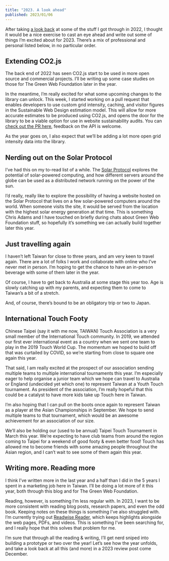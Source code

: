 ```yaml
---
title: "2023. A look ahead"
published: 2023/01/06
---
```


After taking [a look back](https://fershad.com/writing/2022-in-review/) at some of the stuff I got through in 2022, I thought it would be a nice exercise to cast an eye ahead and write out some of things I’m excited about for 2023. There’s a mix of professional and personal listed below, in no particular order.

## Extending CO2.js

The back end of 2022 has seen CO2.js start to be used in more open source and commercial projects. I’ll be writing up some case studies on those for The Green Web Foundation later in the year.

In the meantime, I’m really excited for what some upcoming changes to the library can unlock. This week, I started working on a pull request that enables developers to use custom grid intensity, caching, and visitor figures in the Sustainable Web Design estimation model. This will allow for more accurate estimates to be produced using CO2.js, and opens the door for the library to be a viable option for use in website sustainability audits. You can [check out the PR here](https://github.com/thegreenwebfoundation/co2.js/pull/126), feedback on the API is welcome.

As the year goes on, I also expect that we’ll be adding a lot more open grid intensity data into the library.

## Nerding out on the Solar Protocol

I’ve had this on my to-read list of a while. The [Solar Protocol](https://computingwithinlimits.org/2022/papers/limits22-final-Brain.pdf) explores the potential of solar-powered computing, and how different servers around the globe can be used as a distributed network running on the power of the sun.

I’d really, really like to explore the possibility of having a website hosted on the Solar Protocol that lives on a few solar-powered computers around the world. When someone visits the site, it would be served from the location with the highest solar energy generation at that time. This is something Chris Adams and I have touched on briefly during chats about Green Web Foundation stuff, so hopefully it’s something we can actually build together later this year.

## Just travelling again

I haven’t left Taiwan for close to three years, and am very keen to travel again. There are a lot of folks I work and collaborate with online who I’ve never met in person. I’m hoping to get the chance to have an in-person beverage with some of them later in the year.

Of course, I have to get back to Australia at some stage this year too. Age is slowly catching up with my parents, and expecting them to come to Taiwan’s a bit of a stretch.

And, of course, there’s bound to be an obligatory trip or two to Japan.

## International Touch Footy

Chinese Taipei (say it with me now, TAIWAN) Touch Association is a very small member of the International Touch community. In 2019, we attended our first ever international event as a country when we sent one team to play in the 2019 Touch World Cup. The momentum we hoped to build off that was curtailed by COVID, so we’re starting from close to square one again this year.

That said, I am really excited at the prospect of our association sending multiple teams to multiple international tournaments this year. I’m especially eager to help organise a junior team which we hope can travel to Australia or England (undecided yet which one) to represent Taiwan at a Youth Touch tournament. As president of the association, I’m really hopeful that this could be a catalyst to have more kids take up Touch here in Taiwan.

I’m also hoping that I can pull on the boots once again to represent Taiwan as a player at the Asian Championships in September. We hope to send multiple teams to that tournament, which would be an awesome achievement for an association of our size.

We’ll also be holding our (used to be annual) Taipei Touch Tournament in March this year. We’re expecting to have club teams from around the region coming to Taipei for a weekend of good footy & even better food! Touch has allowed me to become friends with some amazing people throughout the Asian region, and I can’t wait to see some of them again this year.

## Writing more. Reading more

I think I’ve written more in the last year and a half than I did in the 5 years I spent in a marketing job here in Taiwan. I’ll be doing a lot more of it this year, both through this blog and for The Green Web Foundation.

Reading, however, is something I’m less regular with. In 2023, I want to be more consistent with reading blog posts, research papers, and even the odd book. Keeping notes on these things is something I’ve also struggled with. I’m currently trying out [Readwise Reader](https://readwise.io/read), which keeps highlights alongside the web pages, PDFs, and videos. This is something I’ve been searching for, and I really hope that this solves that problem for me.

I’m sure that through all the reading & writing, I’ll get nerd sniped into building a prototype or two over the year! Let’s see how the year unfolds, and take a look back at all this (and more) in a 2023 review post come December.
